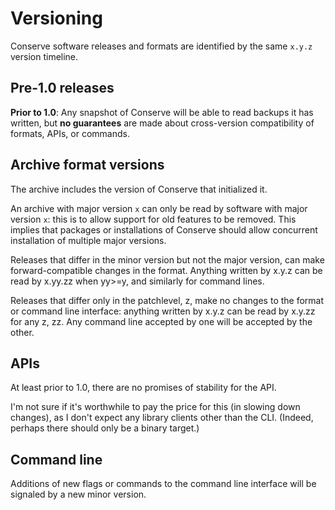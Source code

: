 # Versioning

Conserve software releases and formats are identified by the same `x.y.z`
version timeline.

## Pre-1.0 releases

**Prior to 1.0**: Any snapshot of Conserve will be able to read backups it has
written, but **no guarantees** are made about cross-version compatibility of
formats, APIs, or commands.

## Archive format versions

The archive includes the version of Conserve that initialized it.

An archive with major version `x` can only be read by software with major
version `x`: this is to allow support for old features to be removed. This
implies that packages or installations of Conserve should allow concurrent
installation of multiple major versions.

Releases that differ in the minor version but not the major version, can make
forward-compatible changes in the format. Anything written by x.y.z can be read
by x.yy.zz when yy>=y, and similarly for command lines.

Releases that differ only in the patchlevel, z, make no changes to the format or
command line interface: anything written by x.y.z can be read by x.y.zz for any
z, zz. Any command line accepted by one will be accepted by the other.

## APIs

At least prior to 1.0, there are no promises of stability for the API.

I'm not sure if it's worthwhile to pay the price for this (in slowing down
changes), as I don't expect any library clients other than the CLI. (Indeed,
perhaps there should only be a binary target.)

## Command line

Additions of new flags or commands to the command line interface will be
signaled by a new minor version.
